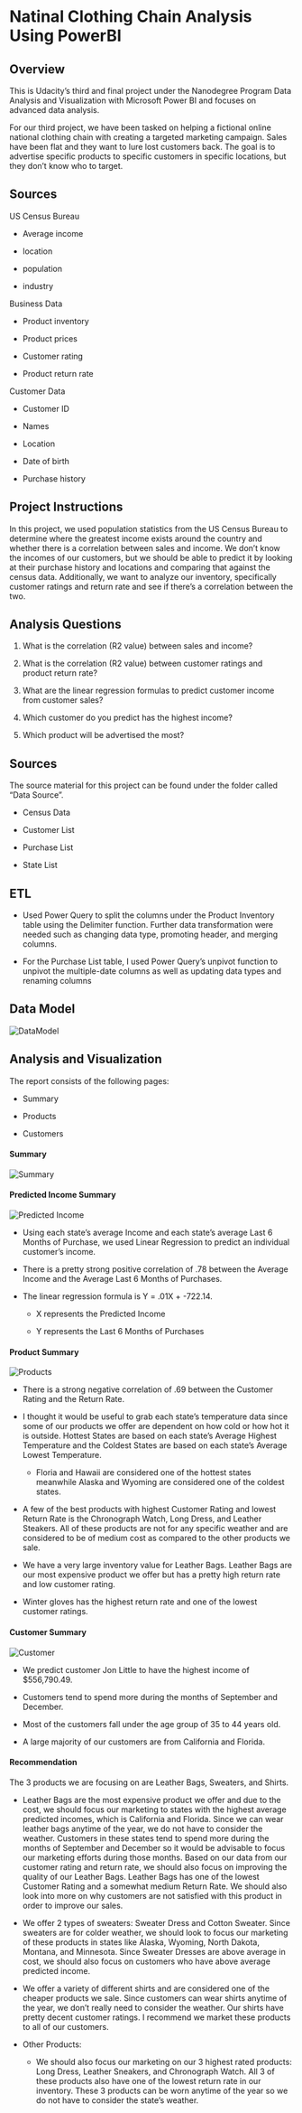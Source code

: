# Natinal Clothing Chain Analysis Using PowerBI

## Overview 

This is Udacity’s third and final project under the Nanodegree Program Data Analysis and Visualization with Microsoft Power BI and focuses on advanced data analysis.

For our third project, we have been tasked on helping a fictional online national clothing chain with creating a targeted marketing campaign. Sales have been flat and they want to lure lost customers back. The goal is to advertise specific products to specific customers in specific locations, but they don’t know who to target. 

## Sources 

US Census Bureau 

- Average income 

- location 

- population 

- industry 

Business Data 

- Product inventory 

- Product prices 

- Customer rating 

- Product return rate 

Customer Data 

- Customer ID 

- Names 

- Location 

- Date of birth 

- Purchase history 

 
## Project Instructions 

In this project, we used population statistics from the US Census Bureau to determine where the greatest income exists around the country and whether there is a correlation between sales and income. We don’t know the incomes of our customers, but we should be able to predict it by looking at their purchase history and locations and comparing that against the census data. Additionally, we want to analyze our inventory, specifically customer ratings and return rate and see if there’s a correlation between the two. 

## Analysis Questions 

1. What is the correlation (R2 value) between sales and income? 

2. What is the correlation (R2 value) between customer ratings and product return rate? 

3. What are the linear regression formulas to predict customer income from customer sales? 

4. Which customer do you predict has the highest income? 

5. Which product will be advertised the most? 

 ## Sources 

The source material for this project can be found under the folder called “Data Source”.  

- Census Data 

- Customer List 

- Purchase List 

- State List 


## ETL 

- Used Power Query to split the columns under the Product Inventory table using the Delimiter function. Further data transformation were needed such as changing data type, promoting header, and merging columns. 

- For the Purchase List table, I used Power Query’s unpivot function to unpivot the multiple-date  columns as well as updating data types and renaming columns 

 
## Data Model 

![DataModel](https://github.com/Arsal-Raza/NationalClothChainAnalysisUsingPowerBI/blob/main/SecreenShots/7.Data%20Model.png)

## Analysis and Visualization 

The report consists of the following pages: 

- Summary 

- Products 

- Customers 

#### Summary 

![Summary](https://github.com/Arsal-Raza/NationalClothChainAnalysisUsingPowerBI/blob/main/SecreenShots/Summary%20Page.png)
 
#### Predicted Income Summary 

![Predicted Income](https://github.com/Arsal-Raza/NationalClothChainAnalysisUsingPowerBI/blob/main/SecreenShots/Income_Analysis.png)

- Using each state’s average Income and each state’s average Last 6 Months of Purchase, we used Linear Regression to predict an individual customer’s income. 

- There is a pretty strong positive correlation of .78 between the Average Income and the Average Last 6 Months of Purchases.  

- The linear regression formula is Y = .01X + -722.14. 

  - X represents the Predicted Income 

  - Y represents the Last 6 Months of Purchases 

#### Product Summary 

![Products](https://github.com/Arsal-Raza/NationalClothChainAnalysisUsingPowerBI/blob/main/SecreenShots/Products.png)

- There is a strong negative correlation of .69 between the Customer Rating and the Return Rate.  

- I thought it would be useful to grab each state’s temperature data since some of our products we offer are dependent on how cold or how hot it is outside. Hottest States are based on each state’s Average Highest Temperature and the Coldest States are based on each state’s Average Lowest Temperature. 

  - Floria and Hawaii are considered one of the hottest states meanwhile Alaska and Wyoming are considered one of the coldest states. 

- A few of the best products with highest Customer Rating and lowest Return Rate is the Chronograph Watch, Long Dress, and Leather Steakers. All of these products are not for any specific weather and are considered to be of medium cost as compared to the other products we sale. 

- We have a very large inventory value for Leather Bags. Leather Bags are our most expensive product we offer but has a pretty high return rate and low customer rating. 

- Winter gloves has the highest return rate and one of the lowest customer ratings. 

#### Customer Summary 

![Customer](https://github.com/Arsal-Raza/NationalClothChainAnalysisUsingPowerBI/blob/main/SecreenShots/Customers.png)

- We predict customer Jon Little to have the highest income of $556,790.49.  

- Customers tend to spend more during the months of September and December. 

- Most of the customers fall under the age group of 35 to 44 years old. 

- A large majority of our customers are from California and Florida. 
 

#### Recommendation 

The 3 products we are focusing on are Leather Bags, Sweaters, and Shirts. 

- Leather Bags are the most expensive product we offer and due to the cost, we should focus our marketing to states with the highest average predicted incomes, which is California and Florida. Since we can wear leather bags anytime of the year, we do not have to consider the weather. Customers in these states tend to spend more during the months of September and December so it would be advisable to focus our marketing efforts during those months. Based on our data from our customer rating and return rate, we should also focus on improving the quality of our Leather Bags. Leather Bags has one of the lowest Customer Rating and a somewhat medium Return Rate. We should also look into more on why customers are not satisfied with this product in order to improve our sales. 

- We offer 2 types of sweaters: Sweater Dress and Cotton Sweater. Since sweaters are for colder weather, we should look to focus our marketing of these products in states like Alaska, Wyoming, North Dakota, Montana, and Minnesota. Since Sweater Dresses are above average in cost, we should also focus on customers who have above average predicted income. 

- We offer a variety of different shirts and are considered one of the cheaper products we sale. Since customers can wear shirts anytime of the year, we don’t really need to consider the weather. Our shirts have pretty decent customer ratings. I recommend we market these products to all of our customers.  

- Other Products: 

  - We should also focus our marketing on our 3 highest rated products: Long Dress, Leather Sneakers, and Chronograph Watch. All 3 of these products also have one of the lowest return rate in our inventory. These 3 products can be worn anytime of the year so we do not have to consider the state’s weather. 

